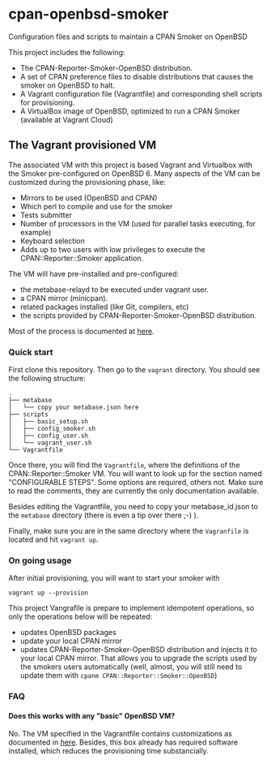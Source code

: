 # cpan-openbsd-smoker
Configuration files and scripts to maintain a CPAN Smoker on OpenBSD

This project includes the following:

  * The CPAN-Reporter-Smoker-OpenBSD distribution.
  * A set of CPAN preference files to disable distributions that causes the smoker on OpenBSD to halt.
  * A Vagrant configuration file (Vagrantfile) and corresponding shell scripts for provisioning.
  * A VirtualBox image of OpenBSD, optimized to run a CPAN Smoker (available at Vagrant Cloud)

## The Vagrant provisioned VM

The associated VM with this project is based Vagrant and Virtualbox with the Smoker pre-configured on OpenBSD 6. Many aspects of the VM can be customized during the provisioning phase, like:

  * Mirrors to be used (OpenBSD and CPAN)
  * Which perl to compile and use for the smoker
  * Tests submitter
  * Number of processors in the VM (used for parallel tasks executing, for example)
  * Keyboard selection
  * Adds up to two users with low privileges to execute the CPAN::Reporter::Smoker application.
  
The VM will have pre-installed and pre-configured:

  * the metabase-relayd to be executed under vagrant user.
  * a CPAN mirror (minicpan).
  * related packages installed (like Git, compilers, etc)
  * the scripts provided by CPAN-Reporter-Smoker-OpenBSD distribution.
  
Most of the process is documented at [here](http://wiki.cpantesters.org/wiki/SmokerOnOpenBSD).

### Quick start

First clone this repository. Then go to the `vagrant` directory. You should see the following structure:

```
.
├── metabase
│   └── copy your metabase.json here
├── scripts
│   ├── basic_setup.sh
│   ├── config_smoker.sh
│   ├── config_user.sh
│   └── vagrant_user.sh
└── Vagrantfile

```

Once there, you will find the `Vagrantfile`, where the definitions of the CPAN::Reporter::Smoker VM. You will want to look up for the section named "CONFIGURABLE STEPS". Some options are required, others not. Make sure to read the comments, they are currently the only documentation available.

Besides editing the Vagrantfile, you need to copy your metabase_id.json to the `metabase` directory (there is even a tip over there ;-) ).

Finally, make sure you are in the same directory where the `Vagranfile` is located and hit `vagrant up`.

### On going usage

After initial provisioning, you will want to start your smoker with

```
vagrant up --provision
```
This project Vangrafile is prepare to implement idempotent operations, so only the operations below will be repeated:

  * updates OpenBSD packages
  * update your local CPAN mirror
  * updates CPAN-Reporter-Smoker-OpenBSD distribution and injects it to your local CPAN mirror. That allows you to upgrade the scripts used by the smokers users automatically (well, almost, you will still need to update them with `cpanm CPAN::Reporter::Smoker::OpenBSD`)
  
### FAQ

#### Does this works with any "basic" OpenBSD VM?

No. The VM specified in the Vagrantfile contains customizations as documented in [here](http://wiki.cpantesters.org/wiki/SmokerOnOpenBSD). Besides, this box already has required software installed, which reduces the provisioning time substancially.
